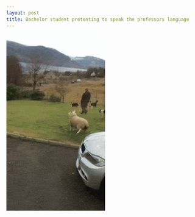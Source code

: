 ```yaml
---
layout: post
title: Bachelor student pretenting to speak the professors language
---
```

<img src="/assets/gif/08-language.gif"/>

